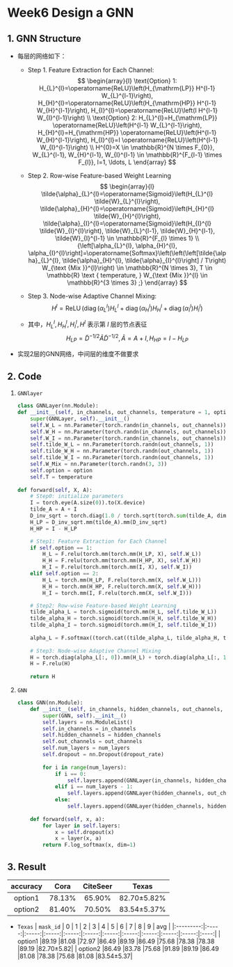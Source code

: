 # Week6 Design a GNN
## 1. GNN Structure
- 每层的网络如下：
    - Step 1. Feature Extraction for Each Channel:
        $$
        \begin{array}{l}
        \text{Option} 1:  H_{L}^{l}=\operatorname{ReLU}\left(H_{\mathrm{LP}} H^{l-1} W_{L}^{l-1}\right), H_{H}^{l}=\operatorname{ReLU}\left(H_{\mathrm{HP}} H^{l-1} W_{H}^{l-1}\right), H_{I}^{l}=\operatorname{ReLU}\left(I H^{l-1} W_{I}^{l-1}\right) \\
        \text{Option} 2:  H_{L}^{l}=H_{\mathrm{LP}} \operatorname{ReLU}\left(H^{l-1} W_{L}^{l-1}\right), H_{H}^{l}=H_{\mathrm{HP}} \operatorname{ReLU}\left(H^{l-1} W_{H}^{l-1}\right), H_{I}^{l}=I \operatorname{ReLU}\left(H^{l-1} W_{I}^{l-1}\right) \\
        H^{0}=X \in \mathbb{R}^{N \times F_{0}}, W_{L}^{l-1}, W_{H}^{l-1}, W_{I}^{l-1} \in \mathbb{R}^{F_{l-1} \times F_{l}}, l=1, \ldots, L   
        \end{array}
        $$
    - Step 2. Row-wise Feature-based Weight Learning
        $$
        \begin{array}{l}
        \tilde{\alpha}_{L}^{l}=\operatorname{Sigmoid}\left(H_{L}^{l} \tilde{W}_{L}^{l}\right), \tilde{\alpha}_{H}^{l}=\operatorname{Sigmoid}\left(H_{H}^{l} \tilde{W}_{H}^{l}\right), \tilde{\alpha}_{I}^{l}=\operatorname{Sigmoid}\left(H_{I}^{l} \tilde{W}_{I}^{l}\right), \tilde{W}_{L}^{l-1}, \tilde{W}_{H}^{l-1}, \tilde{W}_{I}^{l-1} \in \mathbb{R}^{F_{l} \times 1} \\
        {\left[\alpha_{L}^{l}, \alpha_{H}^{l}, \alpha_{I}^{l}\right]=\operatorname{Softmax}\left(\left(\left[\tilde{\alpha}_{L}^{l}, \tilde{\alpha}_{H}^{l}, \tilde{\alpha}_{I}^{l}\right] / T\right) W_{\text {Mix }}^{l}\right) \in \mathbb{R}^{N \times 3}, T \in \mathbb{R} \text { temperature, } W_{\text {Mix }}^{l} \in \mathbb{R}^{3 \times 3} ;}
        \end{array}
        $$

    - Step 3. Node-wise Adaptive Channel Mixing:
        $$
        H^{l}=\operatorname{ReLU}\left(\operatorname{diag}\left(\alpha_{L}^{l}\right) H_{L}^{l}+\operatorname{diag}\left(\alpha_{H}^{l}\right) H_{H}^{l}+\operatorname{diag}\left(\alpha_{I}^{l}\right) H_{I}^{l}\right)
        $$

    - 其中，$H_L^l, H_H^l, H_I^l, H^l$ 表示第 $l$ 层的节点表征
        $$
        H_{LP} = \tilde{D}^{-1/2}\tilde{A}\tilde{D}^{-1/2}, \tilde{A} = A + I, H_{HP} = I - H_{LP}
        $$
- 实现2层的GNN网络，中间层的维度不做要求

## 2. Code
1. `GNNlayer`
    ```py
    class GNNLayer(nn.Module):
    def __init__(self, in_channels, out_channels, temperature = 1, option = 1):
        super(GNNLayer, self).__init__()
        self.W_L = nn.Parameter(torch.randn(in_channels, out_channels))
        self.W_H = nn.Parameter(torch.randn(in_channels, out_channels))
        self.W_I = nn.Parameter(torch.randn(in_channels, out_channels))
        self.tilde_W_L = nn.Parameter(torch.randn(out_channels, 1))
        self.tilde_W_H = nn.Parameter(torch.randn(out_channels, 1))
        self.tilde_W_I = nn.Parameter(torch.randn(out_channels, 1))
        self.W_Mix = nn.Parameter(torch.randn(3, 3))
        self.option = option
        self.T = temperature
        
    def forward(self, X, A):
        # Step0: initialize parameters
        I = torch.eye(A.size(0)).to(X.device)
        tilde_A = A + I
        D_inv_sqrt = torch.diag(1.0 / torch.sqrt(torch.sum(tilde_A, dim=1)))
        H_LP = D_inv_sqrt.mm(tilde_A).mm(D_inv_sqrt)
        H_HP = I - H_LP

        # Step1: Feature Extraction for Each Channel
        if self.option == 1: 
            H_L = F.relu(torch.mm(torch.mm(H_LP, X), self.W_L))
            H_H = F.relu(torch.mm(torch.mm(H_HP, X), self.W_H))
            H_I = F.relu(torch.mm(torch.mm(I, X), self.W_I))
        elif self.option == 2:
            H_L = torch.mm(H_LP, F.relu(torch.mm(X, self.W_L)))
            H_H = torch.mm(H_HP, F.relu(torch.mm(X, self.W_H)))
            H_I = torch.mm(I, F.relu(torch.mm(X, self.W_I)))

        # Step2: Row-wise Feature-based Weight Learning
        tilde_alpha_L = torch.sigmoid(torch.mm(H_L, self.tilde_W_L))
        tilde_alpha_H = torch.sigmoid(torch.mm(H_H, self.tilde_W_H))
        tilde_alpha_I = torch.sigmoid(torch.mm(H_I, self.tilde_W_I))
        
        alpha_L = F.softmax((torch.cat((tilde_alpha_L, tilde_alpha_H, tilde_alpha_I), dim=1) / self.T) @ self.W_Mix, dim=1)
        
        # Step3: Node-wise Adaptive Channel Mixing
        H = torch.diag(alpha_L[:, 0]).mm(H_L) + torch.diag(alpha_L[:, 1]).mm(H_H) + torch.diag(alpha_L[:, 2]).mm(H_I)
        H = F.relu(H)
        
        return H
    ```

2. `GNN`
    ```py
    class GNN(nn.Module):
        def __init__(self, in_channels, hidden_channels, out_channels, num_layers, temperature = 1, option = 1, dropout_rate = 0.5):
            super(GNN, self).__init__()
            self.layers = nn.ModuleList()
            self.in_channels = in_channels
            self.hidden_channels = hidden_channels
            self.out_channels = out_channels
            self.num_layers = num_layers
            self.dropout = nn.Dropout(dropout_rate)
            
            for i in range(num_layers):
                if i == 0:
                    self.layers.append(GNNLayer(in_channels, hidden_channels, temperature, option))
                elif i == num_layers - 1:
                    self.layers.append(GNNLayer(hidden_channels, out_channels, temperature, option))
                else:
                    self.layers.append(GNNLayer(hidden_channels, hidden_channels, temperature, option))
        
        def forward(self, x, a):
            for layer in self.layers:
                x = self.dropout(x)
                x = layer(x, a)
            return F.log_softmax(x, dim=1)
    ```

## 3. Result

| accuracy | Cora | CiteSeer |   Texas   |
|:--------:|:----:|:--------:|:---------:|
| option1  |78.13%|  65.90%  |82.70±5.82%|
| option2  |81.40%|  70.50%  |83.54±5.37%|

- `Texas`
   | `mask_id` |   0   |   1   |   2   |   3   |   4   |   5   |   6   |   7   |   8   |   9   | avg  |
   |:---------:|:-----:|:-----:|:-----:|:-----:|:-----:|:-----:|:-----:|:-----:|:-----:|:-----:|:----:|
   |  option1  |89.19 |81.08 |72.97 |86.49 |89.19 |86.49 |75.68 |78.38 |78.38 |89.19 |82.70±5.82|
   |  option2  |86.49 |83.78 |75.68 |91.89 |89.19 |86.49 |81.08 |78.38 |75.68 |81.08 |83.54±5.37|